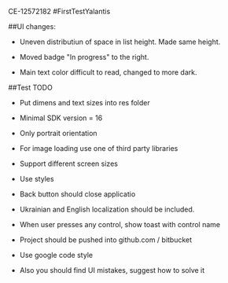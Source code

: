 CE-12572182
#FirstTestYalantis

##UI changes:  

- Uneven distributiun of space in list height. Made same height.

- Moved badge "In progress" to the right.

- Main text color difficult to read, changed to more dark.



##Test TODO


-	Put dimens and text sizes into res folder

-	Minimal SDK version = 16

-	Only portrait orientation

-	For image loading use one of third party libraries

-	Support different screen sizes

-	Use styles

-	Back button should close applicatio

-	Ukrainian and English localization should be included.

-	When user presses any control, show toast with control name

-	Project should be pushed into github.com / bitbucket

-	Use google code style

-	Also you should find UI mistakes, suggest how to solve it
